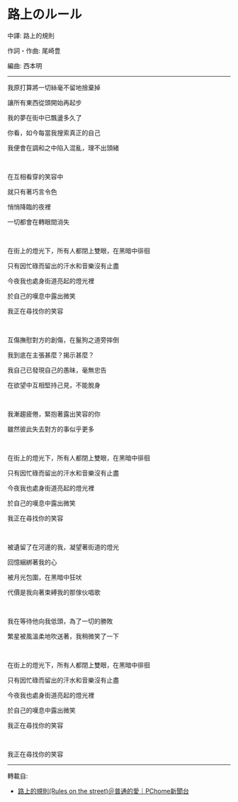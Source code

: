 # 路上のルール

中譯: 路上的規則

作詞・作曲: 尾崎豊

編曲: 西本明

---

我原打算將一切絲毫不留地捨棄掉

讓所有東西從頭開始再起步

我的夢在街中已飄盪多久了

你看，如今每當我搜索真正的自己

我便會在調和之中陷入混亂，理不出頭緒

<br>

在互相看穿的笑容中

就只有著巧言令色

悄悄降臨的夜裡

一切都會在轉眼間消失

<br>

在街上的燈光下，所有人都閉上雙眼，在黑暗中徘徊

只有因忙碌而留出的汗水和音樂沒有止盡

今夜我也處身街道亮起的燈光裡

於自己的嘆息中露出微笑

我正在尋找你的笑容

<br>

互傷撫慰對方的創傷，在鬣狗之道旁摔倒

我到底在主張甚麼？揭示甚麼？

我自己已發現自己的愚昧，毫無忠告

在欲望中互相堅持己見，不能脫身

<br>

我漸趨疲倦，緊抱著露出笑容的你

雖然彼此失去對方的事似乎更多

<br>

在街上的燈光下，所有人都閉上雙眼，在黑暗中徘徊

只有因忙碌而留出的汗水和音樂沒有止盡

今夜我也處身街道亮起的燈光裡

於自己的嘆息中露出微笑

我正在尋找你的笑容

<br>

被遺留了在河邊的我，凝望著街道的燈光

回憶綑綁著我的心

被月光包圍，在黑暗中狂吠

代價是我向著束縛我的那傢伙唱歌

<br>

我在等待他向我低頭，為了一切的勝敗

繁星被風溫柔地吹送著，我稍微笑了一下

<br>

在街上的燈光下，所有人都閉上雙眼，在黑暗中徘徊

只有因忙碌而留出的汗水和音樂沒有止盡

今夜我也處身街道亮起的燈光裡

於自己的嘆息中露出微笑

我正在尋找你的笑容

<br>

我正在尋找你的笑容

---
轉載自:

- [路上的規則(Rules on the street)＠普通的愛｜PChome新聞台](https://mypaper.pchome.com.tw/forgetnot/post/1238977480)